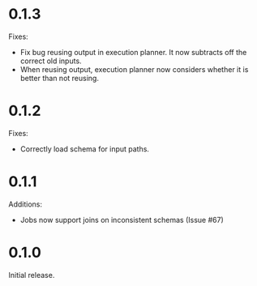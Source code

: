 # 0.1.3

Fixes:

* Fix bug reusing output in execution planner.  It now subtracts off the correct old inputs.
* When reusing output, execution planner now considers whether it is better than not reusing.

# 0.1.2

Fixes:

* Correctly load schema for input paths.

# 0.1.1

Additions:

* Jobs now support joins on inconsistent schemas (Issue #67)

# 0.1.0

Initial release.
